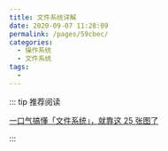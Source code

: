 ```yaml
---
title: 文件系统详解
date: 2020-09-07 11:28:09
permalink: /pages/59cbec/
categories: 
  - 操作系统
  - 文件系统
tags: 
  - 
---
```


::: tip 推荐阅读

[一口气搞懂「文件系统」，就靠这 25 张图了](https://zhuanlan.zhihu.com/p/183238194)

:::